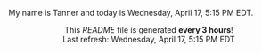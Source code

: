 My name is Tanner and today is Wednesday, April 17, 5:15 PM EDT.

<p align="center">This <i>README</i> file is generated <b>every 3 hours</b>!</br>Last refresh: Wednesday, April 17, 5:15 PM EDT<br /></p>
